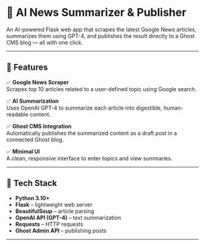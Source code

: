 # 📰 AI News Summarizer & Publisher

An AI-powered Flask web app that scrapes the latest Google News articles, summarizes them using GPT-4, and publishes the result directly to a Ghost CMS blog — all with one click.

---

## 🚀 Features

✅ **Google News Scraper**  
Scrapes top 10 articles related to a user-defined topic using Google search.

✅ **AI Summarization**  
Uses OpenAI GPT-4 to summarize each article into digestible, human-readable content.

✅ **Ghost CMS Integration**  
Automatically publishes the summarized content as a draft post in a connected Ghost blog.

✅ **Minimal UI**  
A clean, responsive interface to enter topics and view summaries.

---

## 🧠 Tech Stack

- **Python 3.10+**
- **Flask** – lightweight web server
- **BeautifulSoup** – article parsing
- **OpenAI API (GPT-4)** – text summarization
- **Requests** – HTTP requests
- **Ghost Admin API** – publishing posts

---

